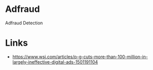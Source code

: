 # Adfraud
Adfraud Detection

# Links
- https://www.wsj.com/articles/p-g-cuts-more-than-100-million-in-largely-ineffective-digital-ads-1501191104
